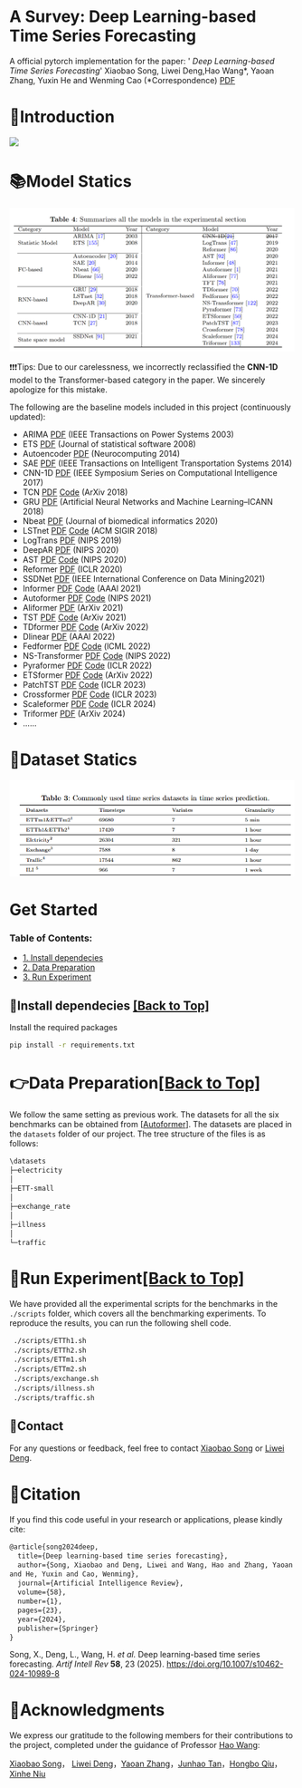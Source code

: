 # A Survey: Deep Learning-based Time Series Forecasting 

A official pytorch implementation for the paper: ' *Deep Learning-based Time Series Forecasting*'  Xiaobao Song, Liwei Deng,Hao Wang\*, Yaoan Zhang, Yuxin He and Wenming Cao (\*Correspondence) [PDF](https://doi.org/10.1007/s10462-024-10989-8)

# 🎯Introduction

![](./image/process.jpg)



# 📚Model Statics 

![Model](./image/Model.png)

❗️❗️❗️Tips: Due to our carelessness, we incorrectly reclassified the **CNN-1D** model to the Transformer-based category in the paper. We sincerely apologize for this mistake.

The following are the baseline models included in this project (continuously updated):

- ARIMA [PDF](https://ieeexplore.ieee.org/abstract/document/1216141) (IEEE Transactions on Power Systems 2003)
- ETS [PDF](https://www.jstatsoft.org/index.php/jss/article/view/v027i03/255)  (Journal of statistical software 2008)
- Autoencoder [PDF](https://ieeexplore.ieee.org/stamp/stamp.jsp?tp=&arnumber=6894591)  (Neurocomputing 2014)
- SAE   [PDF](https://ieeexplore.ieee.org/stamp/stamp.jsp?tp=&arnumber=6894591)  (IEEE Transactions on Intelligent Transportation Systems 2014)
- CNN-1D [PDF](https://ieeexplore.ieee.org/stamp/stamp.jsp?tp=&arnumber=8285188)  (IEEE Symposium Series on Computational Intelligence 2017)
- TCN [PDF](https://arxiv.org/pdf/1803.01271) [Code](http://github.com/locuslab/TCN)  (ArXiv 2018)
- GRU [PDF](https://ieeexplore.ieee.org/stamp/stamp.jsp?tp=&arnumber=8053243)  (Artificial Neural Networks and Machine Learning–ICANN 2018)
- Nbeat [PDF](https://openreview.net/pdf?id=r1ecqn4YwB)  (Journal of biomedical informatics 2020)
- LSTnet [PDF](https://arxiv.org/pdf/1703.07015) [Code](https://github.com/laiguokun/multivariate-time-series-data?tab=readme-ov-file)  (ACM SIGIR 2018)
- LogTrans [PDF](https://proceedings.neurips.cc/paper_files/paper/2019/file/6775a0635c302542da2c32aa19d86be0-Paper.pdf)  (NIPS 2019)
- DeepAR [PDF](https://arxiv.org/pdf/1704.04110)  (NIPS 2020)
- AST [PDF](https://proceedings.neurips.cc/paper/2020/file/c6b8c8d762da15fa8dbbdfb6baf9e260-Paper.pdf) [Code](https://github.com/hihihihiwsf/AST)  (NIPS 2020)
- Reformer [PDF](https://openreview.net/pdf?id=rkgNKkHtvB)  (ICLR 2020)
- SSDNet [PDF](https://ieeexplore.ieee.org/stamp/stamp.jsp?tp=&arnumber=9679135)  (IEEE International Conference on Data Mining2021)
- Informer [PDF](https://arxiv.org/pdf/2012.07436) [Code](https://github.com/zhouhaoyi/Informer2020)  (AAAl 2021)
- Autoformer [PDF](http://proceedings.neurips.cc/paper/2021/file/bcc0d400288793e8bdcd7c19a8ac0c2b-Paper.pdf) [Code](https://github.com/thuml/autoformer)  (NlPS 2021)
- Aliformer [PDF](https://arxiv.org/pdf/2109.08381)  (ArXiv 2021)
- TST [PDF](https://arxiv.org/pdf/1912.09363v3.pdf) [Code](https://github.com/google-research/google-research/tree/master/tft)  (ArXiv 2021)
- TDformer [PDF](https://arxiv.org/pdf/2212.08151) [Code](https://github.com/BeBeYourLove/TDformer)  (ArXiv 2022)
- Dlinear [PDF](https://arxiv.org/pdf/1912.10077)  (AAAl 2022)
- Fedformer [PDF](https://arxiv.org/pdf/2201.12740v3.pdf) [Code](https://github.com/MAZiqing/FEDformer)  (lCML 2022)
- NS-Transformer [PDF](https://arxiv.org/pdf/2205.14415v4.pdf) [Code](https://github.com/thuml/Nonstationary_Transformers)  (NIPS 2022)
- Pyraformer [PDF](https://openreview.net/pdf?id=0EXmFzUn5I) [Code](https://github.com/ant-research/Pyraformer)  (ICLR 2022)
- ETSformer [PDF](https://arxiv.org/pdf/2202.01381v2.pdf) [Code](https://github.com/salesforce/etsformer)  (ArXiv 2022)
- PatchTST [PDF](https://arxiv.org/pdf/2211.14730v2.pdf) [Code](https://github.com/yuqinie98/patchtst)  (ICLR 2023)
- Crossformer [PDF](https://arxiv.org/pdf/2108.00154) [Code](https://github.com/thinklab-sjtu/crossformer)  (ICLR 2023)
- Scaleformer [PDF](https://arxiv.org/pdf/2206.04038v4.pdf) [Code](https://github.com/borealisai/scaleformer)  (ICLR 2024)
- Triformer [PDF](https://arxiv.org/pdf/2204.13767)  (ArXiv 2024)
- ......



# 🧾Dataset Statics

![Dataset](./image/Dataset.png)



# Get Started

<span id='all_catelogue'/>

### Table of Contents:

- <a href='#Install dependecies'>1. Install dependecies</a>
- <a href='#Data Preparation'>2. Data Preparation </a>
- <a href='#Run Experiment'>3. Run Experiment</a>

<span id='Install dependecies'/>

## 📝Install dependecies  <a href='#all_catelogue'>[Back to Top]</a>

Install the required packages

```bash
pip install -r requirements.txt
```

<span id='Data Preparation'/>

# 👉Data Preparation<a href='#all_catelogue'>[Back to Top]</a>

We follow the same setting as previous work. The datasets for all the six benchmarks can be obtained from [[Autoformer](https://github.com/thuml/Autoformer)]. The datasets are placed in the `datasets` folder of our project. The tree structure of the files is as follows:

```
\datasets
├─electricity
│
├─ETT-small
│
├─exchange_rate
│
├─illness
│
└─traffic
```

<span id='Run Experiment'/>

# 🚀Run Experiment<a href='#all_catelogue'>[Back to Top]</a>

We have provided all the experimental scripts for the benchmarks in the `./scripts` folder, which covers all the benchmarking experiments. To reproduce the results, you can run the following shell code.

```bash
 ./scripts/ETTh1.sh
 ./scripts/ETTh2.sh
 ./scripts/ETTm1.sh
 ./scripts/ETTm2.sh
 ./scripts/exchange.sh
 ./scripts/illness.sh
 ./scripts/traffic.sh
```



## 📧Contact

For any questions or feedback, feel free to contact [Xiaobao Song](mailto:2840329517@qq.com) or [Liwei Deng](mailto:liweidengdavid@gmail.com).



# 🌟Citation

If you find this code useful in your research or applications, please kindly cite: 

```
@article{song2024deep,
  title={Deep learning-based time series forecasting},
  author={Song, Xiaobao and Deng, Liwei and Wang, Hao and Zhang, Yaoan and He, Yuxin and Cao, Wenming},
  journal={Artificial Intelligence Review},
  volume={58},
  number={1},
  pages={23},
  year={2024},
  publisher={Springer}
}
```

Song, X., Deng, L., Wang, H. *et al.* Deep learning-based time series forecasting. *Artif Intell Rev* **58**, 23 (2025). https://doi.org/10.1007/s10462-024-10989-8

# 🤝Acknowledgments

We express our gratitude to the following members for their contributions to the project, completed under the guidance of Professor [Hao Wang](https://tccofwang.github.io/index.html):

[Xiaobao Song](https://yumiyumo.github.io/SongXiaobao.github.io/)， [Liwei Deng](https://liweidengdavid.github.io/)，[Yaoan Zhang](mailto:2291149420@qq.com)，[Junhao Tan](http://paradise2200.github.io)，[Hongbo Qiu](https://howardqiuu.github.io)，[Xinhe Niu](https://xinheniu.github.io/)

